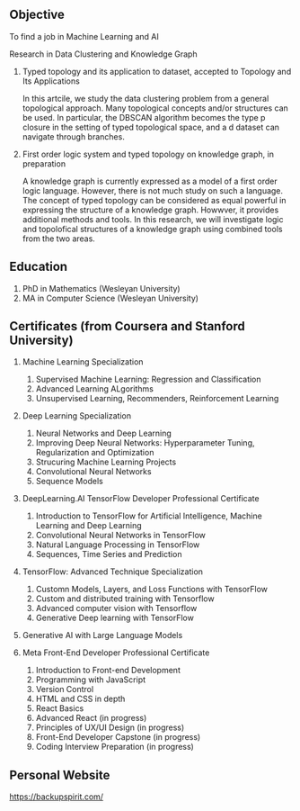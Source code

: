 ## Objective

To find a job in Machine Learning and AI

Research in Data Clustering and Knowledge Graph
1. Typed topology and its application to dataset, accepted to Topology and Its Applications
   
   In this artcile, we study the data clustering problem from a general topological approach. Many topological concepts and/or structures can be used. In particular, the DBSCAN algorithm becomes the 
   type p closure in the setting of typed topological space, and a d dataset can navigate through branches.
   
2. First order logic system and typed topology on knowledge graph, in preparation

   A knowledge graph is currently expressed as a model of a first order logic language. However, there is not much study on such a language. The concept of typed topology can be considered as equal powerful in expressing the structure of a knowledge graph. Howwver, it provides additional methods and tools. In this research, we will investigate logic and topolofical structures of a knowledge graph using combined tools from the two areas.   
  
## Education
1. PhD in Mathematics (Wesleyan University)
2. MA in Computer Science (Wesleyan University)

## Certificates (from Coursera and Stanford University)
1. Machine Learning Specialization
    1. Supervised Machine Learning: Regression and Classification
    2. Advanced Learning ALgorithms
    3. Unsupervised Learning, Recommenders, Reinforcement Learning
       
2. Deep Learning Specialization
    1. Neural Networks and Deep Learning
    2. Improving Deep Neural Networks: Hyperparameter Tuning, Regularization and Optimization
    3. Strucuring Machine Learning Projects
    4. Convolutional Neural Networks
    5. Sequence Models
    
3. DeepLearning.AI TensorFlow Developer Professional Certificate
    1. Introduction to TensorFlow for Artificial Intelligence, Machine Learning and Deep Learning
    2. Convolutional Neural Networks in TensorFlow
    3. Natural Language Processing in TensorFlow
    4. Sequences, Time Series and Prediction
    
4. TensorFlow: Advanced Technique Specialization
    1. Customn Models, Layers, and Loss Functions with TensorFlow
    2. Custom and distributed training with Tensorflow
    3. Advanced computer vision with Tensorflow
    4. Generative Deep learning with TensorFlow

5. Generative AI with Large Language Models
       
6. Meta Front-End Developer Professional Certificate
    1. Introduction to Front-end Development
    2. Programming with JavaScript
    3. Version Control
    4. HTML and CSS in depth
    5. React Basics 
    6. Advanced React (in progress)
    7. Principles of UX/UI Design (in progress)
    8. Front-End Developer Capstone (in progress)
    9. Coding Interview Preparation (in progress)

  ## Personal Website
  https://backupspirit.com/
